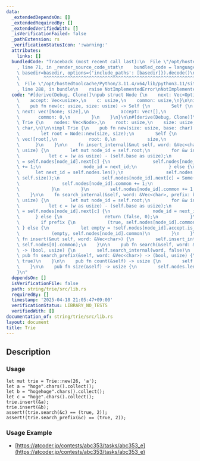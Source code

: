 ```yaml
---
data:
  _extendedDependsOn: []
  _extendedRequiredBy: []
  _extendedVerifiedWith: []
  _isVerificationFailed: false
  _pathExtension: rs
  _verificationStatusIcon: ':warning:'
  attributes:
    links: []
  bundledCode: "Traceback (most recent call last):\n  File \"/opt/hostedtoolcache/Python/3.11.4/x64/lib/python3.11/site-packages/onlinejudge_verify/documentation/build.py\"\
    , line 71, in _render_source_code_stat\n    bundled_code = language.bundle(stat.path,\
    \ basedir=basedir, options={'include_paths': [basedir]}).decode()\n          \
    \         ^^^^^^^^^^^^^^^^^^^^^^^^^^^^^^^^^^^^^^^^^^^^^^^^^^^^^^^^^^^^^^^^^^^^^^^^^^^^^^^^^\n\
    \  File \"/opt/hostedtoolcache/Python/3.11.4/x64/lib/python3.11/site-packages/onlinejudge_verify/languages/rust.py\"\
    , line 288, in bundle\n    raise NotImplementedError\nNotImplementedError\n"
  code: "#[derive(Debug, Clone)]\npub struct Node {\n    next: Vec<Option<usize>>,\n\
    \    accept: Vec<usize>,\n    c: usize,\n    common: usize,\n}\n\nimpl Node {\n\
    \    pub fn new(c: usize, size: usize) -> Self {\n        Self {\n           \
    \ next: vec![None; size],\n            accept: vec![],\n            c,\n     \
    \       common: 0,\n        }\n    }\n}\n\n#[derive(Debug, Clone)]\npub struct\
    \ Trie {\n    nodes: Vec<Node>,\n    root: usize,\n    size: usize,\n    base:\
    \ char,\n}\n\nimpl Trie {\n    pub fn new(size: usize, base: char) -> Self {\n\
    \        let root = Node::new(size, size);\n        Self {\n            nodes:\
    \ vec![root],\n            root: 0,\n            size,\n            base,\n  \
    \      }\n    }\n\n    fn insert_internal(&mut self, word: &Vec<char>, word_id:\
    \ usize) {\n        let mut node_id = self.root;\n        for &w in word {\n \
    \           let c = (w as usize) - (self.base as usize);\n            if let Some(next_id)\
    \ = self.nodes[node_id].next[c] {\n                self.nodes[node_id].common\
    \ += 1;\n                node_id = next_id;\n            } else {\n          \
    \      let next_id = self.nodes.len();\n                self.nodes.push(Node::new(c,\
    \ self.size));\n                self.nodes[node_id].next[c] = Some(next_id);\n\
    \                self.nodes[node_id].common += 1;\n                node_id = next_id;\n\
    \            }\n        }\n        self.nodes[node_id].common += 1;\n        self.nodes[node_id].accept.push(word_id);\n\
    \    }\n\n    fn search_internal(&self, word: &Vec<char>, prefix: bool) -> (bool,\
    \ usize) {\n        let mut node_id = self.root;\n        for &w in word {\n \
    \           let c = (w as usize) - (self.base as usize);\n            if let Some(next_id)\
    \ = self.nodes[node_id].next[c] {\n                node_id = next_id;\n      \
    \      } else {\n                return (false, 0);\n            }\n        }\n\
    \        if prefix {\n            (true, self.nodes[node_id].common)\n       \
    \ } else {\n            let empty = !self.nodes[node_id].accept.is_empty();\n\
    \            (empty, self.nodes[node_id].common)\n        }\n    }\n\n    pub\
    \ fn insert(&mut self, word: &Vec<char>) {\n        self.insert_internal(word,\
    \ self.nodes[0].common);\n    }\n\n    pub fn search(&self, word: &Vec<char>)\
    \ -> (bool, usize) {\n        self.search_internal(word, false)\n    }\n\n   \
    \ pub fn search_prefix(&self, word: &Vec<char>) -> (bool, usize) {\n        self.search_internal(word,\
    \ true)\n    }\n\n    pub fn count(&self) -> usize {\n        self.nodes[self.root].common\n\
    \    }\n\n    pub fn size(&self) -> usize {\n        self.nodes.len()\n    }\n\
    }\n"
  dependsOn: []
  isVerificationFile: false
  path: string/trie/src/lib.rs
  requiredBy: []
  timestamp: '2025-04-18 21:05:47+09:00'
  verificationStatus: LIBRARY_NO_TESTS
  verifiedWith: []
documentation_of: string/trie/src/lib.rs
layout: document
title: Trie
---
```


## Description

### Usage

```
let mut trie = Trie::new(26, 'a');
let a = "hoge".chars().collect();
let b = "hogehoge".chars().collect();
let c = "hoge".chars().collect();
trie.insert(&a);
trie.insert(&b);
assert!(trie.search(&c) == (true, 2));
assert!(trie.search_prefix(&c) == (true, 2));
```

### Usage Example

- [https://atcoder.jp/contests/abc353/tasks/abc353_e](https://atcoder.jp/contests/abc353/tasks/abc353_e)
